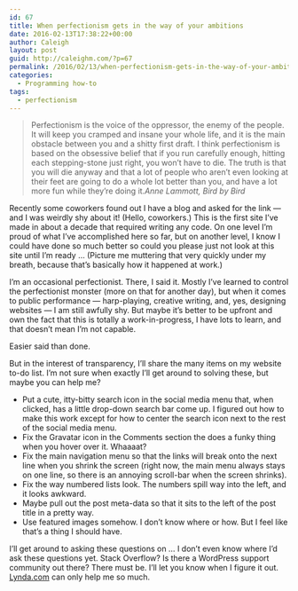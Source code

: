 ```yaml
---
id: 67
title: When perfectionism gets in the way of your ambitions
date: 2016-02-13T17:38:22+00:00
author: Caleigh
layout: post
guid: http://caleighm.com/?p=67
permalink: /2016/02/13/when-perfectionism-gets-in-the-way-of-your-ambitions/
categories:
  - Programming how-to
tags:
  - perfectionism
---
```

<blockquote style="text-align: left;">
  <p style="text-align: left;">
    Perfectionism is the voice of the oppressor, the enemy of the people. It will keep you cramped and insane your whole life, and it is the main obstacle between you and a shitty first draft. I think perfectionism is based on the obsessive belief that if you run carefully enough, hitting each stepping-stone just right, you won&#8217;t have to die. The truth is that you will die anyway and that a lot of people who aren&#8217;t even looking at their feet are going to do a whole lot better than you, and have a lot more fun while they&#8217;re doing it.<cite>Anne Lammott, <em>Bird by Bird</em></cite>
  </p>
</blockquote>

Recently some coworkers found out I have a blog and asked for the link &#8212; and I was weirdly shy about it! (Hello, coworkers.) This is the first site I&#8217;ve made in about a decade that required writing any code. On one level I&#8217;m proud of what I&#8217;ve accomplished here so far, but on another level, I know I could have done so much better so could you please just not look at this site until I&#8217;m ready &#8230; (Picture me muttering that very quickly under my breath, because that&#8217;s basically how it happened at work.)

I&#8217;m an occasional perfectionist. There, I said it. Mostly I&#8217;ve learned to control the perfectionist monster (more on that for another day), but when it comes to public performance &#8212; harp-playing, creative writing, and, yes, designing websites &#8212; I am still awfully shy. But maybe it&#8217;s better to be upfront and own the fact that this is totally a work-in-progress, I have lots to learn, and that doesn&#8217;t mean I&#8217;m not capable.

Easier said than done.

But in the interest of transparency, I&#8217;ll share the many items on my website to-do list. I&#8217;m not sure when exactly I&#8217;ll get around to solving these, but maybe you can help me?

  * Put a cute, itty-bitty search icon in the social media menu that, when clicked, has a little drop-down search bar come up. I figured out how to make this work except for how to center the search icon next to the rest of the social media menu.
  * Fix the Gravatar icon in the Comments section the does a funky thing when you hover over it. Whaaaat?
  * Fix the main navigation menu so that the links will break onto the next line when you shrink the screen (right now, the main menu always stays on one line, so there is an annoying scroll-bar when the screen shrinks).
  * Fix the way numbered lists look. The numbers spill way into the left, and it looks awkward.
  * Maybe pull out the post meta-data so that it sits to the left of the post title in a pretty way.
  * Use featured images somehow. I don&#8217;t know where or how. But I feel like that&#8217;s a thing I should have.

I&#8217;ll get around to asking these questions on &#8230; I don&#8217;t even know where I&#8217;d ask these questions yet. Stack Overflow? Is there a WordPress support community out there? There must be. I&#8217;ll let you know when I figure it out. [Lynda.com](http://www.lynda.com) can only help me so much.